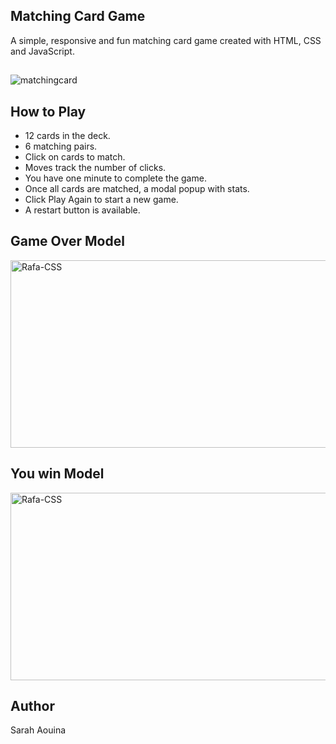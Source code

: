 <h2>Matching Card Game </h2>
A simple, responsive and fun matching card game created with HTML, CSS and JavaScript.

 ##

![matchingcard](https://user-images.githubusercontent.com/58111836/154127166-41a0337c-1f98-4de5-ad9e-c396e7f41715.gif)

<h2>How to Play </h2>
<ul>
  <li>12 cards in the deck.</li>
  <li>6 matching pairs.</li>
  <li>Click on cards to match.</li>
  <li>Moves track the number of clicks.</li>
  <li>You have one minute to complete the game.</li>
  <li>Once all cards are matched, a modal popup with stats.</li>
  <li>Click Play Again to start a new game.</li>
  <li>A restart button is available.</li>
</ul>
<h2>Game Over Model</h2>
<img align="center" alt="Rafa-CSS" height="300" width="600" src="https://user-images.githubusercontent.com/58111836/154130826-c699cf34-806a-4409-a913-f51f37f36bd8.PNG">
<h2>You win Model</h2>
<img align="center" alt="Rafa-CSS" height="300" width="600" src="https://user-images.githubusercontent.com/58111836/154131241-cd5a64cf-f5b0-4ba6-abbf-d06478d1d7ba.PNG">


<h2>Author</h2>
Sarah Aouina



